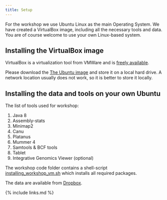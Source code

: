 ```yaml
---
title: Setup
---
```

For the workshop we use Ubuntu Linux as the main Operating System. We have created a VirtualBox image, including all the necessary tools and data. You are of course welcome to use your own Linux-based system.

## Installing the VirtualBox image

VirtualBox is a virtualization tool from VMWare and is [freely available](https://www.virtualbox.org/wiki/Downloads).

Please download the [The Ubuntu image](https://www.dropbox.com/s/pi8t7gh43itbi64/GT-workshop.vdi?dl=0) and store it on a local hard drive. A network location usually does not work, so it is better to store it locally.

## Installing the data and tools on your own Ubuntu

The list of tools used for workshop:

1. Java 8
2. Assembly-stats
3. Minimap2
4. Canu
5. Platanus
6. Mummer 4
7. Samtools & BCF tools
8. Tablet
9. Integrative Genomics Viewer (optional)

The workshop code folder contains a shell-script [installing_workshop_vm.sh]({{site.workshop_site}}code/installing_workshop_vm.sh) which installs all required packages.

The data are available from [Dropbox](https://www.dropbox.com/s/03uj6ppq0tm687v/prepared.tar.gz?dl=0). 

{% include links.md %}
